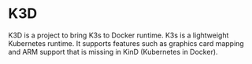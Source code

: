 # K3D

K3D is a project to bring K3s to Docker runtime. K3s is a lightweight Kubernetes runtime. It supports features such as graphics card mapping and ARM support that is missing in KinD (Kubernetes in Docker).
